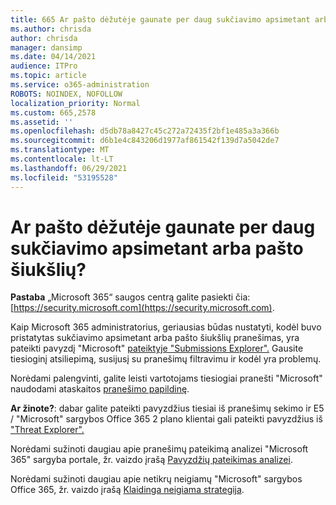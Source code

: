 ```yaml
---
title: 665 Ar pašto dėžutėje gaunate per daug sukčiavimo apsimetant arba pašto šiukšlių?
ms.author: chrisda
author: chrisda
manager: dansimp
ms.date: 04/14/2021
audience: ITPro
ms.topic: article
ms.service: o365-administration
ROBOTS: NOINDEX, NOFOLLOW
localization_priority: Normal
ms.custom: 665,2578
ms.assetid: ''
ms.openlocfilehash: d5db78a8427c45c272a72435f2bf1e485a3a366b
ms.sourcegitcommit: d6b1e4c843206d1977af861542f139d7a5042de7
ms.translationtype: MT
ms.contentlocale: lt-LT
ms.lasthandoff: 06/29/2021
ms.locfileid: "53195528"
---
```

# <a name="are-you-receiving-too-much-phish-or-spam-in-your-mailbox"></a>Ar pašto dėžutėje gaunate per daug sukčiavimo apsimetant arba pašto šiukšlių?

**Pastaba** „Microsoft 365“ saugos centrą galite pasiekti čia: [https://security.microsoft.com](https://security.microsoft.com).

Kaip Microsoft 365 administratorius, geriausias būdas nustatyti, kodėl buvo pristatytas sukčiavimo apsimetant arba pašto šiukšlių pranešimas, yra pateikti pavyzdį "Microsoft" [pateiktyje "Submissions Explorer".](https://security.microsoft.com/reportsubmission) Gausite tiesioginį atsiliepimą, susijusį su pranešimų filtravimu ir kodėl yra problemų.

Norėdami palengvinti, galite leisti vartotojams tiesiogiai pranešti "Microsoft" naudodami ataskaitos [pranešimo papildinę](https://appsource.microsoft.com/product/office/WA104381180?src=office&tab=Overview).

**Ar žinote?**: dabar galite [](https://security.microsoft.com/messagetrace) pateikti pavyzdžius tiesiai iš pranešimų sekimo ir E5 / "Microsoft" sargybos Office 365 2 plano klientai gali pateikti pavyzdžius iš ["Threat Explorer".](/microsoft-365/security/office-365-security/threat-explorer)

Norėdami sužinoti daugiau apie pranešimų pateikimą analizei "Microsoft 365" sargyba portale, žr. vaizdo įrašą [Pavyzdžių pateikimas analizei](https://go.microsoft.com/fwlink/?linkid=2166435).

Norėdami sužinoti daugiau apie netikrų neigiamų "Microsoft" sargybos Office 365, žr. vaizdo įrašą [Klaidinga neigiama strategija](https://go.microsoft.com/fwlink/?linkid=2166434).
